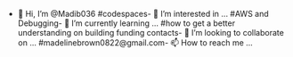 - 👋 Hi, I’m @Madib036
#codespaces- 👀 I’m interested in ...
#AWS and Debugging- 🌱 I’m currently learning ...
#how to get a better understanding on building funding contacts- 💞️ I’m looking to collaborate on ...
#madelinebrown0822@gmail.com- 📫 How to reach me ...

<!---
Madib036/Madib036 is a ✨ special ✨ repository because its `README.md` (this file) appears on your GitHub profile.
You can click the Preview link to take a look at your changes.
--->
